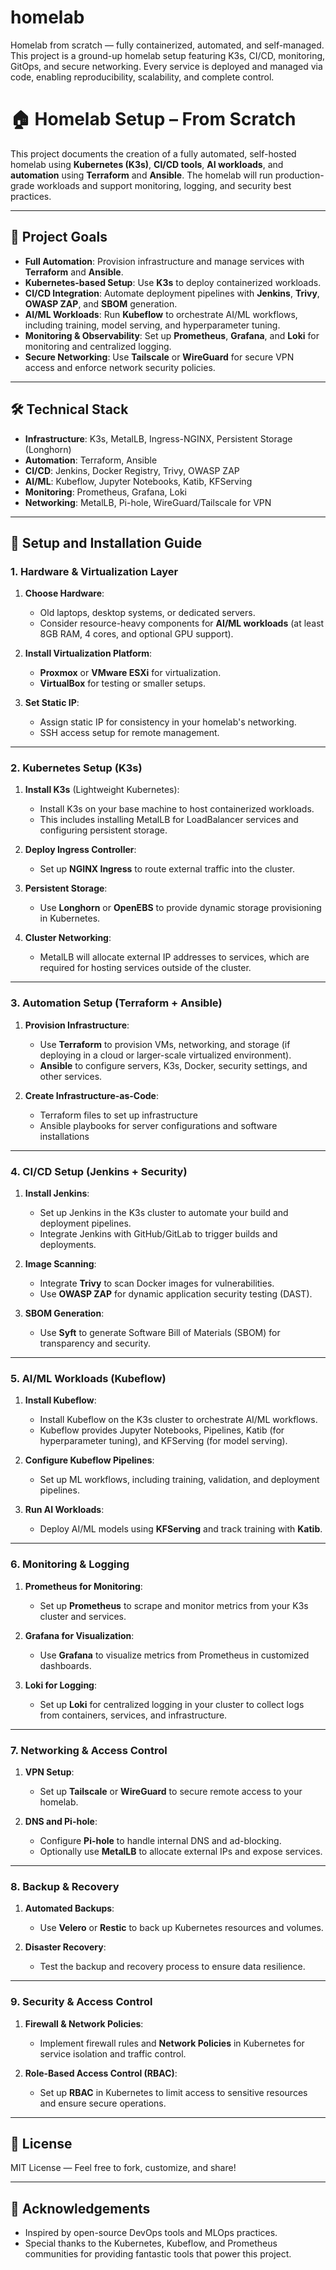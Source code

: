# homelab
Homelab from scratch — fully containerized, automated, and self-managed.  This project is a ground-up homelab setup featuring K3s, CI/CD, monitoring, GitOps, and secure networking. Every service is deployed and managed via code, enabling reproducibility, scalability, and complete control.

# 🏠 Homelab Setup – From Scratch

This project documents the creation of a fully automated, self-hosted homelab using **Kubernetes (K3s)**, **CI/CD tools**, **AI workloads**, and **automation** using **Terraform** and **Ansible**. The homelab will run production-grade workloads and support monitoring, logging, and security best practices.

---

## 🧠 **Project Goals**

- **Full Automation**: Provision infrastructure and manage services with **Terraform** and **Ansible**.
- **Kubernetes-based Setup**: Use **K3s** to deploy containerized workloads.
- **CI/CD Integration**: Automate deployment pipelines with **Jenkins**, **Trivy**, **OWASP ZAP**, and **SBOM** generation.
- **AI/ML Workloads**: Run **Kubeflow** to orchestrate AI/ML workflows, including training, model serving, and hyperparameter tuning.
- **Monitoring & Observability**: Set up **Prometheus**, **Grafana**, and **Loki** for monitoring and centralized logging.
- **Secure Networking**: Use **Tailscale** or **WireGuard** for secure VPN access and enforce network security policies.

---

## 🛠️ **Technical Stack**

- **Infrastructure**: K3s, MetalLB, Ingress-NGINX, Persistent Storage (Longhorn)
- **Automation**: Terraform, Ansible
- **CI/CD**: Jenkins, Docker Registry, Trivy, OWASP ZAP
- **AI/ML**: Kubeflow, Jupyter Notebooks, Katib, KFServing
- **Monitoring**: Prometheus, Grafana, Loki
- **Networking**: MetalLB, Pi-hole, WireGuard/Tailscale for VPN

---

## 🚀 **Setup and Installation Guide**

### **1. Hardware & Virtualization Layer**

1. **Choose Hardware**:
   - Old laptops, desktop systems, or dedicated servers.
   - Consider resource-heavy components for **AI/ML workloads** (at least 8GB RAM, 4 cores, and optional GPU support).

2. **Install Virtualization Platform**:
   - **Proxmox** or **VMware ESXi** for virtualization.
   - **VirtualBox** for testing or smaller setups.

3. **Set Static IP**:
   - Assign static IP for consistency in your homelab's networking.
   - SSH access setup for remote management.

---

### **2. Kubernetes Setup (K3s)**

1. **Install K3s** (Lightweight Kubernetes):
   - Install K3s on your base machine to host containerized workloads.
   - This includes installing MetalLB for LoadBalancer services and configuring persistent storage.

2. **Deploy Ingress Controller**:
   - Set up **NGINX Ingress** to route external traffic into the cluster.

3. **Persistent Storage**:
   - Use **Longhorn** or **OpenEBS** to provide dynamic storage provisioning in Kubernetes.

4. **Cluster Networking**:
   - MetalLB will allocate external IP addresses to services, which are required for hosting services outside of the cluster.

---

### **3. Automation Setup (Terraform + Ansible)**

1. **Provision Infrastructure**:
   - Use **Terraform** to provision VMs, networking, and storage (if deploying in a cloud or larger-scale virtualized environment).
   - **Ansible** to configure servers, K3s, Docker, security settings, and other services.

2. **Create Infrastructure-as-Code**:
   - Terraform files to set up infrastructure
   - Ansible playbooks for server configurations and software installations

---

### **4. CI/CD Setup (Jenkins + Security)**

1. **Install Jenkins**:
   - Set up Jenkins in the K3s cluster to automate your build and deployment pipelines.
   - Integrate Jenkins with GitHub/GitLab to trigger builds and deployments.

2. **Image Scanning**:
   - Integrate **Trivy** to scan Docker images for vulnerabilities.
   - Use **OWASP ZAP** for dynamic application security testing (DAST).

3. **SBOM Generation**:
   - Use **Syft** to generate Software Bill of Materials (SBOM) for transparency and security.

---

### **5. AI/ML Workloads (Kubeflow)**

1. **Install Kubeflow**:
   - Install Kubeflow on the K3s cluster to orchestrate AI/ML workflows.
   - Kubeflow provides Jupyter Notebooks, Pipelines, Katib (for hyperparameter tuning), and KFServing (for model serving).

2. **Configure Kubeflow Pipelines**:
   - Set up ML workflows, including training, validation, and deployment pipelines.

3. **Run AI Workloads**:
   - Deploy AI/ML models using **KFServing** and track training with **Katib**.

---

### **6. Monitoring & Logging**

1. **Prometheus for Monitoring**:
   - Set up **Prometheus** to scrape and monitor metrics from your K3s cluster and services.
   
2. **Grafana for Visualization**:
   - Use **Grafana** to visualize metrics from Prometheus in customized dashboards.
   
3. **Loki for Logging**:
   - Set up **Loki** for centralized logging in your cluster to collect logs from containers, services, and infrastructure.

---

### **7. Networking & Access Control**

1. **VPN Setup**:
   - Set up **Tailscale** or **WireGuard** to secure remote access to your homelab.
   
2. **DNS and Pi-hole**:
   - Configure **Pi-hole** to handle internal DNS and ad-blocking.
   - Optionally use **MetalLB** to allocate external IPs and expose services.

---

### **8. Backup & Recovery**

1. **Automated Backups**:
   - Use **Velero** or **Restic** to back up Kubernetes resources and volumes.
   
2. **Disaster Recovery**:
   - Test the backup and recovery process to ensure data resilience.

---

### **9. Security & Access Control**

1. **Firewall & Network Policies**:
   - Implement firewall rules and **Network Policies** in Kubernetes for service isolation and traffic control.

2. **Role-Based Access Control (RBAC)**:
   - Set up **RBAC** in Kubernetes to limit access to sensitive resources and ensure secure operations.

---

## 📜 **License**

MIT License — Feel free to fork, customize, and share!

---

## 🔗 **Acknowledgements**

- Inspired by open-source DevOps tools and MLOps practices.
- Special thanks to the Kubernetes, Kubeflow, and Prometheus communities for providing fantastic tools that power this project.

